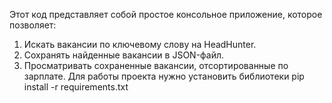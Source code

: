 Этот код представляет собой простое консольное приложение, которое позволяет:

1. Искать вакансии по ключевому слову на HeadHunter.
2. Сохранять найденные вакансии в JSON-файл.
3. Просматривать сохраненные вакансии, отсортированные по зарплате. 
Для работы проекта нужно установить библиотеки pip install -r requirements.txt